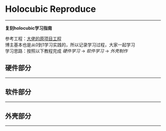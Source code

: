 # Holocubic Reproduce
---
**复刻holocubic学习指南**  

参考工程：[大佬的原项目工程](https://github.com/peng-zhihui/HoloCubic)  
博主基本也是从0到1学习实践的，所以记录学习过程，大家一起学习  
学习思路：按照以下教程完成 *硬件学习* -> *软件学习* -> *外壳制作*    

## 硬件部分
---

## 软件部分
---

## 外壳部分
---

